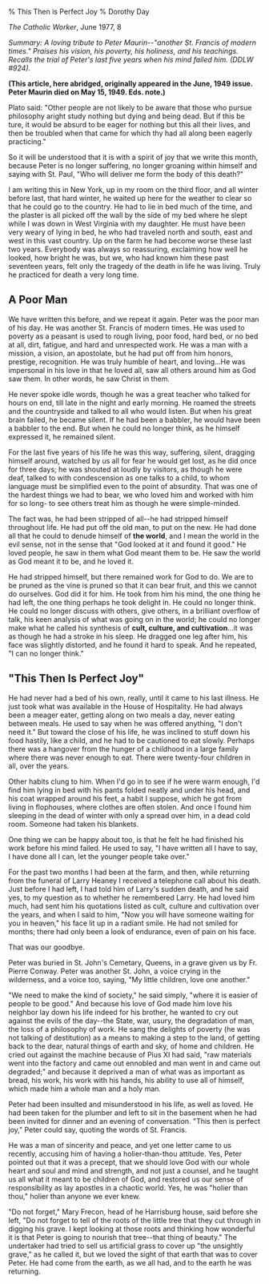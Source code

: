 % This Then is Perfect Joy
% Dorothy Day

*The Catholic Worker*, June 1977, 8

*Summary: A loving tribute to Peter Maurin--"another St. Francis of
modern times." Praises his vision, his poverty, his holiness, and his
teachings. Recalls the trial of Peter's last five years when his mind
failed him. (DDLW \#924).*

**(This article, here abridged, originally appeared in the June, 1949
issue. Peter Maurin died on May 15, 1949. Eds. note.)**

Plato said: "Other people are not likely to be aware that those who
pursue philosophy aright study nothing but dying and being dead. But if
this be ture, it would be absurd to be eager for nothing but this all
their lives, and then be troubled when that came for which thy had all
along been eagerly practicing."

So it will be understood that it is with a spirit of joy that we write
this month, because Peter is no longer suffering, no longer groaning
within himself and saying with St. Paul, "Who will deliver me form the
body of this death?"

I am writing this in New York, up in my room on the third floor, and all
winter before last, that hard winter, he waited up here for the weather
to clear so that he could go to the country. He had to lie in bed much
of the time, and the plaster is all picked off the wall by the side of
my bed where he slept while I was down in West Virginia with my
daughter. He must have been very weary of lying in bed, he who had
traveled north and south, east and west in this vast country. Up on the
farm he had become worse these last two years. Everybody was always so
reassuring, exclaiming how well he looked, how bright he was, but we,
who had known him these past seventeen years, felt only the tragedy of
the death in life he was living. Truly he practiced for death a very
long time.

A Poor Man
----------

We have written this before, and we repeat it again. Peter was the poor
man of his day. He was another St. Francis of modern times. He was used
to poverty as a peasant is used to rough living, poor food, hard bed, or
no bed at all, dirt, fatigue, and hard and unrespected work. He was a
man with a mission, a vision, an apostolate, but he had put off from him
honors, prestige, recognition. He was truly humble of heart, and
loving…He was impersonal in his love in that he loved all, saw all
others around him as God saw them. In other words, he saw Christ in
them.

He never spoke idle words, though he was a great teacher who talked for
hours on end, till late in the night and early morning. He roamed the
streets and the countryside and talked to all who would listen. But when
his great brain failed, he became silent. If he had been a babbler, he
would have been a babbler to the end. But when he could no longer think,
as he himself expressed it, he remained silent.

For the last five years of his life he was this way, suffering, silent,
dragging himself around, watched by us all for fear he would get lost,
as he did once for three days; he was shouted at loudly by visitors, as
though he were deaf, talked to with condescension as one talks to a
child, to whom language must be simplified even to the point of
absurdity. That was one of the hardest things we had to bear, we who
loved him and worked with him for so long- to see others treat him as
though he were simple-minded.

The fact was, he had been stripped of all--he had stripped himself
throughout life. He had put off the old man, to put on the new. He had
done all that he could to denude himself of **the world**, and I mean
the world in the evil sense, not in the sense that "God looked at it and
found it good." He loved people, he saw in them what God meant them to
be. He saw the world as God meant it to be, and he loved it.

He had stripped himself, but there remained work for God to do. We are
to be pruned as the vine is pruned so that it can bear fruit, and this
we cannot do ourselves. God did it for him. He took from him his mind,
the one thing he had left, the one thing perhaps he took delight in. He
could no longer think. He could no longer discuss with others, give
others, in a brilliant overflow of talk, his keen analysis of what was
going on in the world; he could no longer make what he called his
synthesis of **cult, culture, and cultivation**…it was as though he had
a stroke in his sleep. He dragged one leg after him, his face was
slightly distorted, and he found it hard to speak. And he repeated, "I
can no longer think."

"This Then Is Perfect Joy"
--------------------------

He had never had a bed of his own, really, until it came to his last
illness. He just took what was available in the House of Hospitality. He
had always been a meager eater, getting along on two meals a day, never
eating between meals. He used to say when he was offered anything, "I
don't need it." But toward the close of his life, he was inclined to
stuff down his food hastily, like a child, and he had to be cautioned to
eat slowly. Perhaps there was a hangover from the hunger of a childhood
in a large family where there was never enough to eat. There were
twenty-four children in all, over the years.

Other habits clung to him. When I'd go in to see if he were warm enough,
I'd find him lying in bed with his pants folded neatly and under his
head, and his coat wrapped around his feet, a habit I suppose, which he
got from living in flophouses, where clothes are often stolen. And once
I found him sleeping in the dead of winter with only a spread over him,
in a dead cold room. Someone had taken his blankets.

One thing we can be happy about too, is that he felt he had finished his
work before his mind failed. He used to say, "I have written all I have
to say, I have done all I can, let the younger people take over."

For the past two months I had been at the farm, and then, while
returning from the funeral of Larry Heaney I received a telephone call
about his death. Just before I had left, I had told him of Larry's
sudden death, and he said yes, to my question as to whether he
remembered Larry. He had loved him much, had sent him his quotations
listed as cult, culture and cultivation over the years, and when I said
to him, "Now you will have someone waiting for you in heaven," his face
lit up in a radiant smile. He had not smiled for months; there had only
been a look of endurance, even of pain on his face.

That was our goodbye.

Peter was buried in St. John's Cemetary, Queens, in a grave given us by
Fr. Pierre Conway. Peter was another St. John, a voice crying in the
wilderness, and a voice too, saying, "My little children, love one
another."

"We need to make the kind of society," he said simply, "where it is
easier of people to be good." And because his love of God made him love
his neighbor lay down his life indeed for his brother, he wanted to cry
out against the evils of the day--the State, war, usury, the degradation
of man, the loss of a philosophy of work. He sang the delights of
poverty (he was not talking of destitution) as a means to making a step
to the land, of getting back to the dear, natural things of earth and
sky, of home and children. He cried out against the machine because of
Pius XI had said, "raw materials went into the factory and came out
ennobled and man went in and came out degraded;" and because it deprived
a man of what was as important as bread, his work, his work with his
hands, his ability to use all of himself, which made him a whole man and
a holy man.

Peter had been insulted and misunderstood in his life, as well as loved.
He had been taken for the plumber and left to sit in the basement when
he had been invited for dinner and an evening of conversation. "This
then is perfect joy," Peter could say, quoting the words of St. Francis.

He was a man of sincerity and peace, and yet one letter came to us
recently, accusing him of having a holier-than-thou attitude. Yes, Peter
pointed out that it was a precept, that we should love God with our
whole heart and soul and mind and strength, and not just a counsel, and
he taught us all what it meant to be children of God, and restored us
our sense of responsibility as lay apostles in a chaotic world. Yes, he
was "holier than thou," holier than anyone we ever knew.

"Do not forget," Mary Frecon, head of he Harrisburg house, said before
she left, "Do not forget to tell of the roots of the little tree that
they cut through in digging his grave. I kept looking at those roots and
thinking how wonderful it is that Peter is going to nourish that
tree--that thing of beauty." The undertaker had tried to sell us
artificial grass to cover up "the unsightly grave," as he called it, but
we loved the sight of that earth that was to cover Peter. He had come
from the earth, as we all had, and to the earth he was returning.
